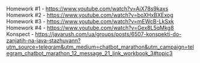 Homework #1 - https://www.youtube.com/watch?v=AiX78s9kaxs<br>
Homework #2 - https://www.youtube.com/watch?v=boXHxBXExog<br>
Homework #3 - https://www.youtube.com/watch?v=mEWcB-LkSxk<br>
Homework #4 - https://www.youtube.com/watch?v=Gex8L5qMkg8<br>
Konspect - https://javarush.com/ua/groups/posts/6507-konspekti-do-zanjatjh-na-java-stazhuvann?utm_source=telegram&utm_medium=chatbot_marathon&utm_campaign=telegram_chatbot_marathon_12_message_21_link_workbook_3#topic3
